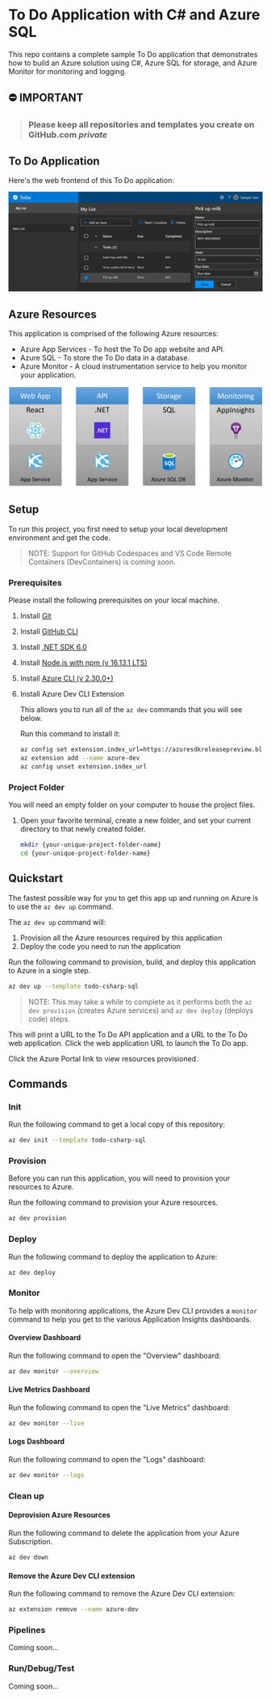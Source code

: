 # To Do Application with C# and Azure SQL

This repo contains a complete sample To Do application that demonstrates how to build an Azure solution using C#, Azure SQL for storage, and Azure Monitor for monitoring and logging.

## ⛔ IMPORTANT

> ### Please keep all repositories and templates you create on GitHub.com _private_

## To Do Application

Here's the web frontend of this To Do application:

!["To Do Web App"](assets/web.png)

## Azure Resources

This application is comprised of the following Azure resources:

- Azure App Services - To host the To Do app website and API.
- Azure SQL - To store the To Do data in a database.
- Azure Monitor - A cloud instrumentation service to help you monitor your application.

!["Application"](assets/app.png)

## Setup

To run this project, you first need to setup your local development environment and get the code.

> NOTE: Support for GitHub Codespaces and VS Code Remote Containers (DevContainers) is coming soon.

### Prerequisites

Please install the following prerequisites on your local machine.

1. Install [Git](https://git-scm.com/)
1. Install [GitHub CLI](https://github.com/cli/cli)
1. Install [.NET SDK 6.0](https://dotnet.microsoft.com/en-us/download/dotnet/6.0)
1. Install [Node.js with npm (v 16.13.1 LTS)](https://nodejs.org/)
1. Install [Azure CLI (v 2.30.0+)](https://docs.microsoft.com/cli/azure/install-azure-cli)
1. Install Azure Dev CLI Extension

   This allows you to run all of the `az dev` commands that you will see below.

   Run this command to install it:

   ```bash
   az config set extension.index_url=https://azuresdkreleasepreview.blob.core.windows.net/azd/whl/latest/index.json
   az extension add --name azure-dev
   az config unset extension.index_url
   ```

### Project Folder

You will need an empty folder on your computer to house the project files.

1. Open your favorite terminal, create a new folder, and set your current directory to that newly created folder.

   ```bash
   mkdir {your-unique-project-folder-name}
   cd {your-unique-project-folder-name}
   ```

## Quickstart

The fastest possible way for you to get this app up and running on Azure is to use the `az dev up` command.

The `az dev up` command will:

1. Provision all the Azure resources required by this application
2. Deploy the code you need to run the application

Run the following command to provision, build, and deploy this application to Azure in a single step.

```bash
az dev up --template todo-csharp-sql
```

> NOTE: This may take a while to complete as it performs both the `az dev provision` (creates Azure services) and `az dev deploy` (deploys code) steps.

This will print a URL to the To Do API application and a URL to the To Do web application. Click the web application URL to launch the To Do app.

Click the Azure Portal link to view resources provisioned.

## Commands

### Init

Run the following command to get a local copy of this repository:

```bash
az dev init --template todo-csharp-sql
```

### Provision

Before you can run this application, you will need to provision your resources to Azure.

Run the following command to provision your Azure resources.

```bash
az dev provision
```

### Deploy

Run the following command to deploy the application to Azure:

```bash
az dev deploy
```

### Monitor

To help with monitoring applications, the Azure Dev CLI provides a `monitor` command to help you get to the various Application Insights dashboards.

#### Overview Dashboard

Run the following command to open the "Overview" dashboard:

```bash
az dev monitor --overview
```

#### Live Metrics Dashboard

Run the following command to open the "Live Metrics" dashboard:

```bash
az dev monitor --live
```

#### Logs Dashboard

Run the following command to open the "Logs" dashboard:

```bash
az dev monitor --logs
```

### Clean up

#### Deprovision Azure Resources

Run the following command to delete the application from your Azure Subscription.

```bash
az dev down
```

#### Remove the Azure Dev CLI extension

Run the following command to remove the Azure Dev CLI extension:

```bash
az extension remove --name azure-dev
```

### Pipelines

Coming soon...

### Run/Debug/Test

Coming soon...
